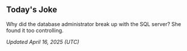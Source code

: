 ## Today's Joke
Why did the database administrator break up with the SQL server? She found it too controlling.

*Updated April 16, 2025 (UTC)*
